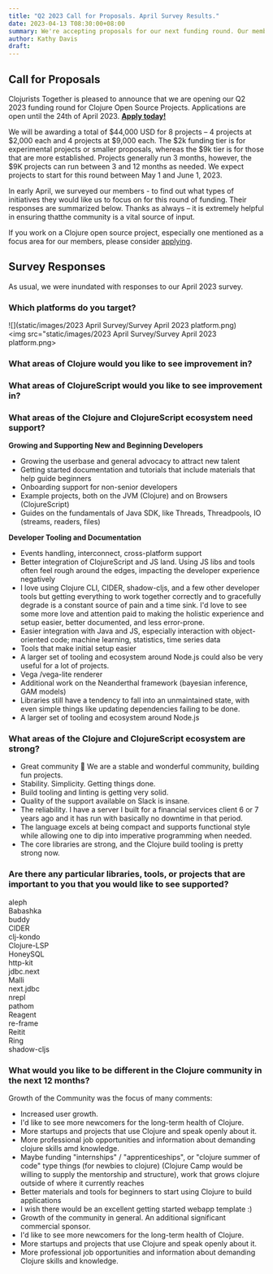 ```yaml
---
title: "Q2 2023 Call for Proposals. April Survey Results."
date: 2023-04-13 T08:30:00+08:00
summary: We're accepting proposals for our next funding round. Our members weigh in on priorities.
author: Kathy Davis
draft:
---
```

## Call for Proposals  
Clojurists Together is pleased to announce that we are opening our Q2 2023 funding round
for Clojure Open Source Projects. Applications are open until the 24th of April 2023. [**Apply today!**](https://clojuriststogether.org/open-source/) 

We will be awarding a total of $44,000 USD for 8 projects – 4 projects at $2,000 each 
and 4 projects at $9,000 each. The $2k funding tier is for experimental projects or 
smaller proposals, whereas the $9k tier is for those that are more established.
Projects generally run 3 months, however, the $9K projects can run between 3 and 12 months
as needed. We expect projects to start for this round between May 1 and June 1, 2023.

In early April, we surveyed our members - to find out what types of initiatives they
would like us to focus on for this round of funding. Their responses are summarized below. 
Thanks as always – it is extremely helpful in ensuring thatthe community is a 
vital source of input.

If you work on a Clojure open source project, especially one mentioned as a focus area for our members,
please consider [applying](https://clojuriststogether.org/open-source/).

## Survey Responses  
As usual, we were inundated with responses to our April 2023 survey.

### Which platforms do you target?  
![](static/images/2023 April Survey/Survey April 2023 platform.png)  
<img src="static/images/2023 April Survey/Survey April 2023 platform.png>

### What areas of Clojure would you like to see improvement in?  


### What areas of ClojureScript would you like to see improvement in?  


### What areas of the Clojure and ClojureScript ecosystem need support?  


**Growing and Supporting New and Beginning Developers**
- Growing the userbase and general advocacy to attract new talent
- Getting started documentation and tutorials that include materials that help guide beginners
- Onboarding support for non-senior developers
- Example projects, both on the JVM (Clojure) and on Browsers (ClojureScript)
- Guides on the fundamentals of Java SDK, like Threads, Threadpools, IO (streams, readers, files)  
  
  
**Developer Tooling and Documentation**
- Events handling, interconnect, cross-platform support
- Better integration of ClojureScript and JS land. Using JS libs and tools often feel 
rough around the edges, impacting the developer experience negatively
- I love using Clojure CLI, CIDER, shadow-cljs, and a few other developer tools 
but getting everything to work together correctly and to gracefully degrade is 
a constant source of pain and a time sink. I'd love to see some more love and 
attention paid to making the holistic experience and setup easier, better 
documented, and less error-prone.
- Easier integration with Java and JS, especially interaction with object-oriented 
code; machine learning, statistics, time series data
- Tools that make initial setup easier
- A larger set of tooling and ecosystem around Node.js could also be very useful for a lot of projects.
- Vega /vega-lite renderer
- Additional work on the Neanderthal framework (bayesian inference, GAM models)
- Libraries still have a tendency to fall into an unmaintained state, with 
even simple things like updating dependencies failing to be done.
- A larger set of tooling and ecosystem around Node.js
  
    
### What areas of the Clojure and ClojureScript ecosystem are strong?  
- Great community 💯 We are a stable and wonderful community, building fun projects.
- Stability. Simplicity. Getting things done.
- Build tooling and linting is getting very solid.
- Quality of the support available on Slack is insane.
- The reliability. I have a server I built for a financial services client 6 or 7 years ago and it has run with basically no downtime in that period.
- The language excels at being compact and supports functional style while allowing one to dip into imperative programming when needed.
- The core libraries are strong, and the Clojure build tooling is pretty strong now.
  
    
### Are there any particular libraries, tools, or projects that are important to you that you would like to see supported?  
aleph  
Babashka  
buddy  
CIDER  
clj-kondo  
Clojure-LSP  
HoneySQL  
http-kit  
jdbc.next  
Malli  
next.jdbc  
nrepl  
pathom  
Reagent  
re-frame  
Reitit  
Ring  
shadow-cljs  

### What would you like to be different in the Clojure community in the next 12 months?  
Growth of the Community was the focus of many comments:
- Increased user growth.
- I'd like to see more newcomers for the long-term health of Clojure.
- More startups and projects that use Clojure and speak openly about it.
- More professional job opportunities and information about demanding clojure skills amd knowledge.
- Maybe funding "internships" / "apprenticeships", or "clojure summer of code" type 
things (for newbies to clojure) (Clojure Camp would be willing to supply the mentorship and 
structure), work that grows clojure outside of where it currently reaches
- Better materials and tools for beginners to start using Clojure to build applications
- I wish there would be an excellent getting started webapp template :)
- Growth of the community in general. An additional significant commercial sponsor.
- I'd like to see more newcomers for the long-term health of Clojure.
- More startups and projects that use Clojure and speak openly about it.
- More professional job opportunities and information about demanding Clojure skills and knowledge.


